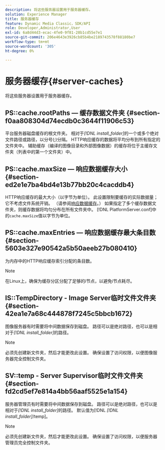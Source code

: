 ```yaml
---
description: 将这些服务器设置用于服务器缓存。
solution: Experience Manager
title: 服务器缓存
feature: Dynamic Media Classic，SDK/API
role: Developer,Administrator,User
exl-id: 6a8d44d3-ecac-4fe0-9f81-28b1cd55e7e1
source-git-commit: 206e4643e3926cb85b4be2189743578f88180be7
workflow-type: tm+mt
source-wordcount: '305'
ht-degree: 0%

---
```


# 服务器缓存{#server-caches}

将这些服务器设置用于服务器缓存。

## PS::cache.rootPaths — 缓存数据文件夹 {#section-f0aa808304d74ecdb0c3644f11906c53}

平台服务器磁盘缓存的根文件夹。 相对于&#x200B;*[!DNL install_folder]*&#x200B;的一个或多个绝对文件路径或路径，以分号(;)分隔。 HTTP响应缓存的数据将平均分布到所有指定的文件夹中。 辅助缓存（编译的图像目录和外部图像数据）的缓存将位于主缓存文件夹（列表中的第一个文件夹）中。

## PS::cache.maxSize — 响应数据缓存大小 {#section-ed2e1e7ba4bd4e13b77bb20c4cacddb4}

HTTP响应缓存的最大大小（以字节为单位）。 此设置限制要缓存的实际数据量；它不考虑文件系统开销。 （请参阅[响应数据缓存](../../../../is-api/image-serving-api-ref/c-configuration-and-administration/c-data-caches/c-response-data-cache.md#concept-81ea996c242441f2a69f7e9d9b3a29ca)。） 如果指定了多个缓存数据文件夹，则缓存数据将均匀分布在所有文件夹中。 [!DNL PlatformServer.conf]中的`cache.maxSize`值以字节为单位。

## PS::cache.maxEntries — 响应数据缓存最大条目数 {#section-5603e327e90542a5b50aeeb27b080410}

为内存中的HTTP响应缓存索引分配的条目数。

>[!NOTE]
>
>在Linux上，确保为缓存分区分配了足够的i节点，以避免i节点耗尽。

## IS::TempDirectory - Image Server临时文件文件夹 {#section-42ea1e7a68c444878f7245c5bbcb1672}

图像服务器有时需要将中间数据保存到磁盘。 路径可以是绝对路径，也可以是相对于&#x200B;*[!DNL install_folder]*&#x200B;的路径。

>[!NOTE]
>
>必须先创建新文件夹，然后才能更改此设置。 确保设置了访问权限，以便图像服务器完全控制文件夹。

## SV::temp - Server Supervisor临时文件文件夹 {#section-fd2cd5ef7e814a4bb56aaf5525e1a154}

服务器管理员有时需要将中间数据保存到磁盘。 路径可以是绝对路径，也可以是相对于&#x200B;*[!DNL install_folder]*&#x200B;的路径。 默认值为[!DNL *[!DNL install_folder]*/temp]。

>[!NOTE]
>
>必须先创建新文件夹，然后才能更改此设置。 确保设置了访问权限，以便服务器管理员完全控制文件夹。
